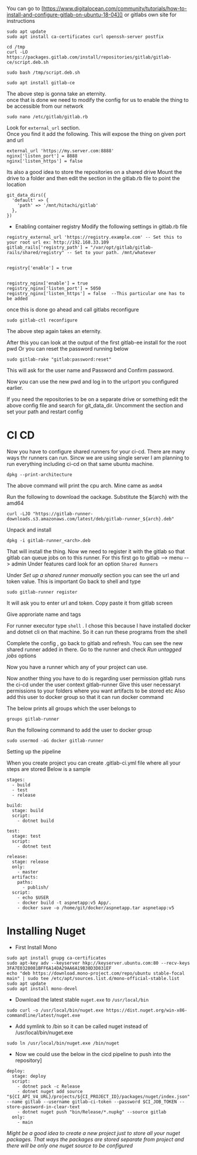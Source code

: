 You can go to [https://www.digitalocean.com/community/tutorials/how-to-install-and-configure-gitlab-on-ubuntu-18-04]() or gitlabs own site for instructions


```
sudo apt update
sudo apt install ca-certificates curl openssh-server postfix
```

```
cd /tmp
curl -LO https://packages.gitlab.com/install/repositories/gitlab/gitlab-ce/script.deb.sh
```

```
sudo bash /tmp/script.deb.sh
```

```
sudo apt install gitlab-ce
```

The above step is gonna take an eternity.  
once that is done we need to modify the config for us to enable the thing to be accessible from our network

```
sudo nano /etc/gitlab/gitlab.rb
```

Look for `external_url` section.  
Once you find it add the following.  This will expose the thing on given port and url
```
external_url 'https://my.server.com:8888'
nginx['listen_port'] = 8888
nginx['listen_https'] = false
```

Its also a good idea to store the repositories on a shared drive
Mount the drive to a folder and then edit the section in the gitlab.rb file to point the location
```
git_data_dirs({
  'default' => {
    'path' => '/mnt/hitachi/gitlab'
  },
})
```

* Enabling container registry
Modify the following settings in gitlab.rb file
```
registry_external_url 'https://registry.example.com' -- Set this to your root url ex: http://192.168.33.109
gitlab_rails['registry_path'] = "/var/opt/gitlab/gitlab-rails/shared/registry" -- Set to your path. /mnt/whatever


registry['enable'] = true


registry_nginx['enable'] = true
registry_nginx['listen_port'] = 5050
registry_nginx['listen_https'] = false  --This particular one has to be added
```

once this is done go ahead and call gitlabs reconfigure

```
sudo gitlab-ctl reconfigure
```

The above step again takes an eternity.  

After this you can look at the output of the first gitlab-ee install for the root pwd
Or you can reset the password running below

```
sudo gitlab-rake "gitlab:password:reset"
```
This will ask for the user name and Password and Confirm password.  

Now you can use the new pwd and log in to the url:port you configured earlier.


If you need the repositories to be on a separate drive or something edit the above config file and search for git_data_dir. Uncomment the section and set your path and restart config

# CI CD
Now you have to configure shared runners for your ci-cd. 
There are many ways thr runners can run. 
Sincw we are using single server I am planning to run everything including ci-cd on that same ubuntu machine. 

```
dpkg --print-architecture 
```
The above command will print the cpu arch.
Mine came as `amd64`

Run the following to download the oackage. 
Substitute the ${arch} with the amd64
```
curl -LJO "https://gitlab-runner-downloads.s3.amazonaws.com/latest/deb/gitlab-runner_${arch}.deb"
```

Unpack and install
```
dpkg -i gitlab-runner_<arch>.deb
```

That will install the thing.
Now we need to register it with the gitlab so that gitlab can queue jobs on to this runner.
For this first go to gitlab --> menu --> admin
Under features card look for an option `Shared Runners`

Under *Set up a shared runner manually* section you can see the url and token value. This is important
Go back to shell and type
```
sudo gitlab-runner register
```

It will ask you to enter url and token. Copy paste it from gitlab screen

Give approriate name and tags

For runner executor type `shell` . I chose this because I have installed docker and dotnet cli on that machine. 
So it can run these programs from the shell

Complete the config , go back to gitlab and refresh.
You can see the new shared runner added in there.
Go to the runner and check *Run untagged jobs* options 

Now you have a runner which any of your project can use.


Now another thing you have to do is regarding user permission
gitlab runs the ci-cd under the user context gitlab-runner
Give this user necessaryt permissions to your folders where you want artifacts to be stored etc
Also add this user to docker group so that it can run docker command

The below prints all groups which the user belongs to
```
groups gitlab-runner
```

Run the following command to add the user to docker group
```
sudo usermod -aG docker gitlab-runner
```


Setting up the pipeline

When you create project you can create .gitlab-ci.yml file where all your steps are stored
Below is a sample

```
stages:
  - build
  - test
  - release

build:
  stage: build
  script:
    - dotnet build 

test:
  stage: test
  script:
    - dotnet test

release:
  stage: release
  only:
    - master
  artifacts:
    paths:
      - publish/
  script:
    - echo $USER
    - docker build -t aspnetapp:v5 App/.
    - docker save -o /home/git/docker/aspnetapp.tar aspnetapp:v5
```


# Installing Nuget 
* First Install Mono
```
sudo apt install gnupg ca-certificates
sudo apt-key adv --keyserver hkp://keyserver.ubuntu.com:80 --recv-keys 3FA7E0328081BFF6A14DA29AA6A19B38D3D831EF
echo "deb https://download.mono-project.com/repo/ubuntu stable-focal main" | sudo tee /etc/apt/sources.list.d/mono-official-stable.list
sudo apt update
sudo apt install mono-devel
```

* Download the latest stable `nuget.exe` to `/usr/local/bin`
```
sudo curl -o /usr/local/bin/nuget.exe https://dist.nuget.org/win-x86-commandline/latest/nuget.exe
```

* Add symlink to /bin so it can be called nuget instead of /usr/local/bin/nuget.exe
```
sudo ln /usr/local/bin/nuget.exe /bin/nuget
```

* Now we could use the below in the cicd pipeline to push into the repository]
```
deploy:
  stage: deploy
  script:
    - dotnet pack -c Release
    - dotnet nuget add source "${CI_API_V4_URL}/projects/${CI_PROJECT_ID}/packages/nuget/index.json" --name gitlab --username gitlab-ci-token --password $CI_JOB_TOKEN --store-password-in-clear-text
    - dotnet nuget push "bin/Release/*.nupkg" --source gitlab
  only:
    - main
```

*Might be a good idea to create a new project just to store all your nuget packages. That ways the packages are stored separate from project and there will be only one nuget source to be configured*

